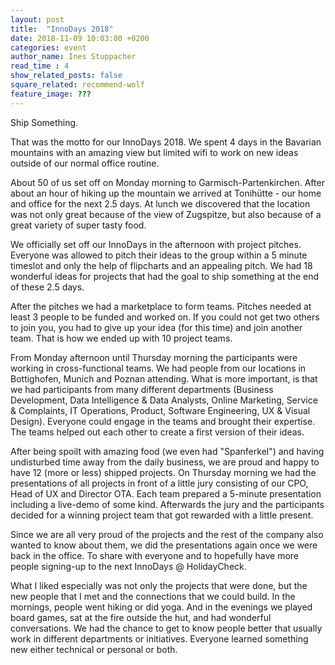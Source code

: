 ```yaml
---
layout: post
title:  "InnoDays 2018"
date: 2018-11-09 10:03:00 +0200
categories: event
author_name: Ines Stuppacher
read_time : 4
show_related_posts: false
square_related: recommend-wolf
feature_image: ???
---
```


Ship Something.  

That was the motto for our InnoDays 2018. We spent 4 days in the Bavarian mountains with an amazing view but limited wifi to work on new ideas outside of our normal office routine. 

About 50 of us set off on Monday morning to Garmisch-Partenkirchen. After about an hour of hiking up the mountain we arrived at Tonihütte - our home and office for the next 2.5 days. At lunch we discovered that the location was not only great because of the view of Zugspitze, but also because of a great variety of super tasty food.  

We officially set off our InnoDays in the afternoon with project pitches. Everyone was allowed to pitch their ideas to the group within a 5 minute timeslot and only the help of flipcharts and an appealing pitch. We had 18 wonderful ideas for projects that had the goal to ship something at the end of these 2.5 days. 

After the pitches we had a marketplace to form teams. Pitches needed at least 3 people to be funded and worked on. If you could not get two others to join you, you had to give up your idea (for this time) and join another team. That is how we ended up with 10 project teams. 

 

From Monday afternoon until Thursday morning the participants were working in cross-functional teams. We had people from our locations in Bottighofen, Munich and Poznan attending. What is more important, is that we had participants from many different departments (Business Development, Data Intelligence & Data Analysts, Online Marketing, Service & Complaints, IT Operations, Product, Software Engineering, UX & Visual Design). Everyone could engage in the teams and brought their expertise. The teams helped out each other to create a first version of their ideas.  

 

After being spoilt with amazing food (we even had "Spanferkel") and having undisturbed time away from the daily business, we are proud and happy to have 12 (more or less) shipped projects. On Thursday morning we had the presentations of all projects in front of a little jury consisting of our CPO, Head of UX and Director OTA. Each team prepared a 5-minute presentation including a live-demo of some kind. Afterwards the jury and the participants decided for a winning project team that got rewarded with a little present.  

Since we are all very proud of the projects and the rest of the company also wanted to know about them, we did the presentations again once we were back in the office. To share with everyone and to hopefully have more people signing-up to the next InnoDays @ HolidayCheck. 

 

What I liked especially was not only the projects that were done, but the new people that I met and the connections that we could build. In the mornings, people went hiking or did yoga. And in the evenings we played board games, sat at the fire outside the hut, and had wonderful conversations. We had the chance to get to know people better that usually work in different departments or initiatives. Everyone learned something new either technical or personal or both.  